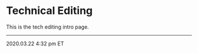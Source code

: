 # Technical Editing

This is the tech editing intro page.

<hr class="tight">
<p class="timestamp">2020.03.22 4:32 pm ET</p>
